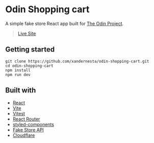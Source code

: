 # Odin Shopping cart

A simple fake store React app built for [The Odin Project](https://www.theodinproject.com/lessons/node-path-react-new-shopping-cart).

>[Live Site](https://odin-shopping-cart.pages.dev/)

## Getting started

```
git clone https://github.com/xandernesta/odin-shopping-cart.git
cd odin-shopping-cart
npm install
npm run dev
```

## Built with

- [React](https://reactjs.org/)
- [Vite](https://vitejs.dev/)
- [Vitest](https://vitest.dev/guide/)
- [React Router](https://reactrouter.com/)
- [styled-components](https://styled-components.com/)
- [Fake Store API](https://fakestoreapi.com/)
- [Cloudflare](https://developers.cloudflare.com/pages/get-started/)
